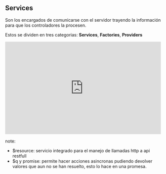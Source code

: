 ##  Services

Son los encargados de comunicarse con el servidor trayendo la información para que los controladores la procesen.

Estos se dividen en tres categorias: **Services**, **Factories**, **Providers**

<iframe width="100%" height="300" src="http://jsfiddle.net/saidgeek/L4768c8t/embedded/js,html,result/" allowfullscreen="allowfullscreen" frameborder="0"></iframe>

note: 
- $resource: servicio integrado para el manejo de llamadas http a api restfull
- $q y promise: permite hacer acciones asincronas pudiendo devolver valores que aun no se han resuelto, esto lo hace en una promesa.